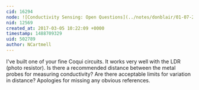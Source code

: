 ```yaml
---
cid: 16294
node: ![Conductivity Sensing: Open Questions](../notes/donblair/01-07-2016/conductivity-sensing-open-questions)
nid: 12569
created_at: 2017-03-05 10:22:09 +0000
timestamp: 1488709329
uid: 502789
author: NCartmell
---
```


I've built one of your fine Coqui circuits. It works very well with the LDR (photo resistor). 
Is there a recommended distance between the metal probes for measuring conductivity?
Are there acceptable limits for variation in distance? 
Apologies for missing any obvious references.
